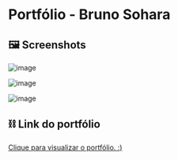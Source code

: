 # Portfólio - Bruno Sohara

## 🖼 Screenshots

![image](https://user-images.githubusercontent.com/61017539/176713841-bc31c162-6fb9-428d-ad93-9539976b74d2.png)

![image](https://user-images.githubusercontent.com/61017539/176713964-546e9d1c-c600-43ad-b332-af3a09ad423e.png)

![image](https://user-images.githubusercontent.com/61017539/176713918-58775387-d0a1-4bf6-bb25-5ecab466e781.png)


## ⛓ Link do portfólio

[Clique para visualizar o portfólio. :)](https://brunosoharagit.github.io/page/)

